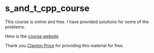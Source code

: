 # s_and_t_cpp_course
This course is online and free. I have provided solutions for some of the problems.

Here is the [course website](https://classes.mst.edu/compsci1570/)

Thank you [Clayton Price](https://sites.google.com/a/mst.edu/price/) for providing this material for free.
